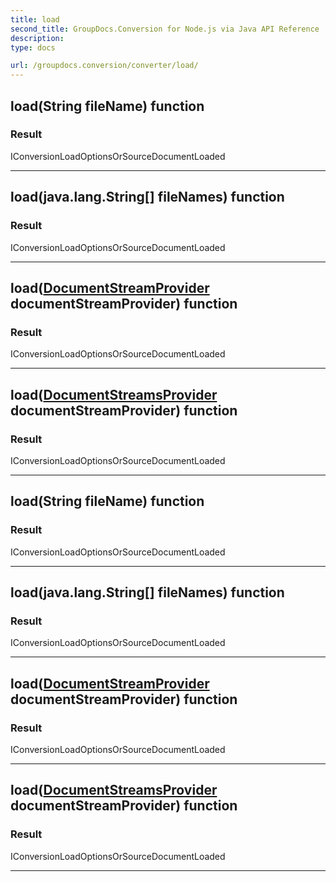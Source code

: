 ```yaml
---
title: load
second_title: GroupDocs.Conversion for Node.js via Java API Reference
description: 
type: docs

url: /groupdocs.conversion/converter/load/
---
```


## load(String fileName)  function


### Result
IConversionLoadOptionsOrSourceDocumentLoaded


---


## load(java.lang.String[] fileNames)  function


### Result
IConversionLoadOptionsOrSourceDocumentLoaded


---


## load([DocumentStreamProvider](../../documentstreamprovider) documentStreamProvider)  function


### Result
IConversionLoadOptionsOrSourceDocumentLoaded


---


## load([DocumentStreamsProvider](../../documentstreamsprovider) documentStreamProvider)  function


### Result
IConversionLoadOptionsOrSourceDocumentLoaded


---


## load(String fileName)  function


### Result
IConversionLoadOptionsOrSourceDocumentLoaded


---


## load(java.lang.String[] fileNames)  function


### Result
IConversionLoadOptionsOrSourceDocumentLoaded


---


## load([DocumentStreamProvider](../../documentstreamprovider) documentStreamProvider)  function


### Result
IConversionLoadOptionsOrSourceDocumentLoaded


---


## load([DocumentStreamsProvider](../../documentstreamsprovider) documentStreamProvider)  function


### Result
IConversionLoadOptionsOrSourceDocumentLoaded


---


